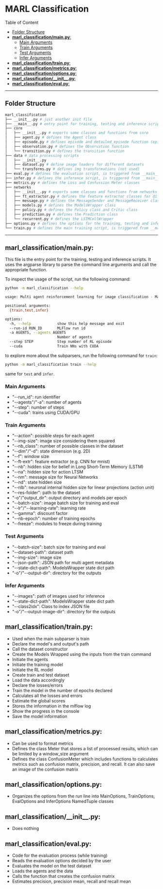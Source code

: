 # MARL Classification <!-- omit in toc -->

Table of Content

- [Folder Structure](#folder-structure)
- [**marl\_classification/__main__.py**:](#marl_classificationmainpy)
  - [Main Arguments](#main-arguments)
  - [Train Arguments](#train-arguments)
  - [Test Arguments](#test-arguments)
  - [Infer Arguments](#infer-arguments)
- [**marl\_classification/train.py**:](#marl_classificationtrainpy)
- [**marl\_classification/metrics.py**:](#marl_classificationmetricspy)
- [**marl\_classification/options.py**:](#marl_classificationoptionspy)
- [**marl\_classification/\_\_init\_\_.py**:](#marl_classification__init__py)
- [**marl\_classification/eval.py**:](#marl_classificationevalpy)


---

## Folder Structure

```bash
marl_classification
├── __init__.py # just another init file
├── __main__.py # entry point for training, testing and inference scripts
├── core
│   ├── __init__.py # exports some classes and functions from core
│   ├── agent.py # defines the Agent class
│   ├── episode.py # defines episode and detailed_episode function (episode_retry is not used)
│   ├── observation.py # defines the Observation function
│   └── transition.py # defines the transition function
├── data # data processing scripts
│   ├── __init__.py
│   ├── dataset.py # define image loaders for different datasets
│   └── transforms.py # defines img transformations (not used)
├── eval.py # defines the evaluation script, is triggered from __main__.py
├── infer.py # defines the inference script, is triggered from __main__.py
├── metrics.py # defines the Loss and Confussion Meter classes
├── networks
│   ├── __init__.py # exports some classes and functions from networks
│   ├── ft_extractor.py # defines the feature extractor classes for different datasets
│   ├── message.py # defines the MessageSender and MessageReceiver classes
│   ├── models.py # defines the ModelsWrapper class
│   ├── policy.py # defines the Policy class and Critic class
│   ├── prediction.py # defines the Prediction class
│   └── recurrent.py # defines the LSTMCellWrapper
├── options.py # defines the options for the training, testing and inference scripts
└── train.py # defines the main training script, is triggered from __main__.py
```

---



## **marl_classification/__main__.py**:
This file is the entry point for the training, testing and inference scripts. It uses the argparse library to parse the command line arguments and call the appropriate function.


To inspect the usage of the script, run the following command:

```bash
python -m marl_classification --help
```

```bash
usage: Multi agent reinforcement learning for image classification - Main [-h] --run-id RUN_ID [-a AGENTS] [--step STEP] [--cuda] {train,test,infer} ...

positional arguments:
  {train,test,infer}

options:
  -h, --help            show this help message and exit
  --run-id RUN_ID       MLFlow run id
  -a AGENTS, --agents AGENTS
                        Number of agents
  --step STEP           Step number of RL episode
  --cuda                Train NNs with CUDA
```

to explore more about the subparsers, run the following command for `train`:

```bash
python -m marl_classification train --help
```

same for `test` and `infer`.


### Main Arguments

- "--run_id": run identifier
- "--agents"/"-a": number of agents
- "--step": number of steps
- "--cuda": trains using CUDA/GPU

### Train Arguments

- "--action": possible steps for each agent
- "--img-size": image size considering them squared
- "--nb_class": number of possible classes in the dataset
- "--dim"/"-d": state dimension (e.g. 2D)
- "--f": window size
- "--ft-extr": feature extractor (e.g. CNN for mnist)
- "--nb": hidden size for belief in Long Short-Term Memory (LSTM)
- "--na": hidden size for action LTSM
- "--nm": message size for Neural Networks
- "--nd": state hidden size
- "--nlb": neuronal internal hidden size for linear projections (action unit)
- "--res-folder": path to the dataset
- "-o"/"output_dir": output directory and models per epoch
- "--batch-size": image batch size for training and eval
- "--lr"/"--learning-rate": learning rate
- "--gamma": discount factor
- "--nb-epoch": number of training epochs
- "--freeze": modules to freeze during training

### Test Arguments

- "--batch-size": batch size for training and eval
- "--dataset-path": dataset path
- "--img-size": image size
- "--json-path": JSON path for multi agent metadata
- "--state-dict-path": ModelsWrapper state dict path
- "-o"/"--output-dir": directory for the outputs

### Infer Arguments

- "--images": path of images used for inference
- "--state-dict-path": ModelsWrapper state dict path
- "--class2idx": Class to index JSON file
- "-o"/"--output-image-dir": directory for the outputs


## **marl_classification/train.py**:

- Used when the main subparser is train
- Declare the model's and output's path
- Call the dataset constructor
- Create the Models Wrapped using the inputs from the train command
- Initiate the agents
- Initiate the training model
- Initiate the RL model
- Create train and test dataset
- Load the data accordingly
- Declare the losses/errors
- Train the model in the number of epochs declared
- Calculates all the losses and errors
- Estimate the global scores
- Stores the information in the mlflow log
- Show the progress in the console
- Save the model information

## **marl_classification/metrics.py**:

- Can be used to format metrics
- Defines the class Meter that stores a list of processed results, which can be limited by a window_size argument
- Defines the class ConfusionMeter which includes functions to calculates metrics such as confusion matrix, precision, and recall. It can also save an image of the confusion matrix

## **marl_classification/options.py**:
- Organizes the options from the run line into MainOptions, TrainOptions, EvalOptions and InferOptions NamedTuple classes

## **marl_classification/\_\_init__.py**:
- Does nothing

## **marl_classification/eval.py**:
- Code for the evaluation process (while training)
- Reads the evaluation options decided by the user
- Evaluates the model on the test dataset
- Loads the agents and the data
- Calls the function that creates the confusion matrix
- Estimates precision, precision mean, recall and recall mean
